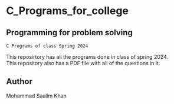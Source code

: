# C_Programs_for_college  
## Programming for problem solving   

`C Programs of class Spring 2024`      

This reposirtory has all the programs done in class of spring 2024.   
This repository also has a PDF file with all of the questions in it.  

## Author  
Mohammad Saalim Khan 
